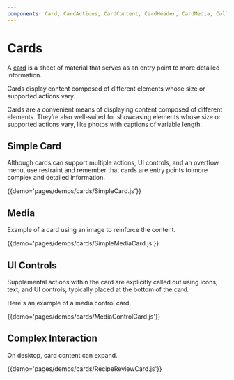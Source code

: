 ```yaml
---
components: Card, CardActions, CardContent, CardHeader, CardMedia, Collapse
---
```


# Cards

A [card](https://material.io/guidelines/components/cards.html) is a sheet of material that serves as an entry point to more detailed information.

Cards display content composed of different elements whose size or supported actions vary.

Cards are a convenient means of displaying content composed of different elements. They’re also well-suited for showcasing elements whose size or supported actions vary, like photos with captions of variable length.

## Simple Card

Although cards can support multiple actions, UI controls, and an overflow menu, use restraint and remember that cards are entry points to more complex and detailed information.

{{demo='pages/demos/cards/SimpleCard.js'}}

## Media

Example of a card using an image to reinforce the content.

{{demo='pages/demos/cards/SimpleMediaCard.js'}}

## UI Controls

Supplemental actions within the card are explicitly called out using icons, text, and UI controls, typically placed at the bottom of the card.

Here's an example of a media control card.

{{demo='pages/demos/cards/MediaControlCard.js'}}

## Complex Interaction

On desktop, card content can expand.

{{demo='pages/demos/cards/RecipeReviewCard.js'}}

